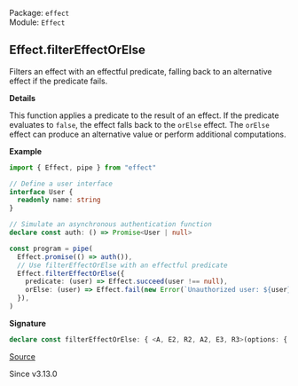 Package: `effect`<br />
Module: `Effect`<br />

## Effect.filterEffectOrElse

Filters an effect with an effectful predicate, falling back to an alternative
effect if the predicate fails.

**Details**

This function applies a predicate to the result of an effect. If the
predicate evaluates to `false`, the effect falls back to the `orElse`
effect. The `orElse` effect can produce an alternative value or perform
additional computations.

**Example**

```ts
import { Effect, pipe } from "effect"

// Define a user interface
interface User {
  readonly name: string
}

// Simulate an asynchronous authentication function
declare const auth: () => Promise<User | null>

const program = pipe(
  Effect.promise(() => auth()),
  // Use filterEffectOrElse with an effectful predicate
  Effect.filterEffectOrElse({
    predicate: (user) => Effect.succeed(user !== null),
    orElse: (user) => Effect.fail(new Error(`Unauthorized user: ${user}`))
  }),
)
```

**Signature**

```ts
declare const filterEffectOrElse: { <A, E2, R2, A2, E3, R3>(options: { readonly predicate: (a: NoInfer<A>) => Effect<boolean, E2, R2>; readonly orElse: (a: NoInfer<A>) => Effect<A2, E3, R3>; }): <E, R>(self: Effect<A, E, R>) => Effect<A | A2, E | E2 | E3, R | R2 | R3>; <A, E, R, E2, R2, A2, E3, R3>(self: Effect<A, E, R>, options: { readonly predicate: (a: A) => Effect<boolean, E2, R2>; readonly orElse: (a: A) => Effect<A2, E3, R3>; }): Effect<A | A2, E | E2 | E3, R | R2 | R3>; }
```

[Source](https://github.com/Effect-TS/effect/tree/main/packages/effect/src/Effect.ts#L8513)

Since v3.13.0